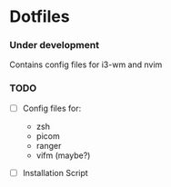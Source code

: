 # Dotfiles

### Under development

Contains config files for i3-wm and nvim

### TODO

 - [ ] Config files for:
	- zsh
	- picom
	- ranger
	- vifm (maybe?) 

 - [ ] Installation Script
